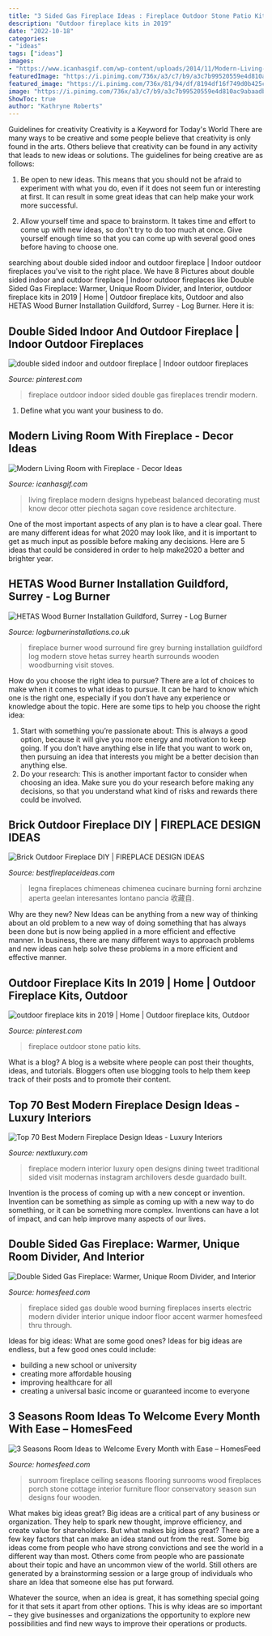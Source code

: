 ```yaml
---
title: "3 Sided Gas Fireplace Ideas : Fireplace Outdoor Stone Patio Kits"
description: "Outdoor fireplace kits in 2019"
date: "2022-10-18"
categories:
- "ideas"
tags: ["ideas"]
images:
- "https://www.icanhasgif.com/wp-content/uploads/2014/11/Modern-Living-Room-with-Fireplace.jpg"
featuredImage: "https://i.pinimg.com/736x/a3/c7/b9/a3c7b99520559e4d810ac9abaadb0a61--outdoor-fireplace-patio-stacked-stone-outdoor-fireplace.jpg?b=t"
featured_image: "https://i.pinimg.com/736x/81/94/df/8194df16f749d0b425c24391159f7013.jpg"
image: "https://i.pinimg.com/736x/a3/c7/b9/a3c7b99520559e4d810ac9abaadb0a61--outdoor-fireplace-patio-stacked-stone-outdoor-fireplace.jpg?b=t"
ShowToc: true
author: "Kathryne Roberts"
---
```



Guidelines for creativity
Creativity is a Keyword for Today's World
There are many ways to be creative and some people believe that creativity is only found in the arts. Others believe that creativity can be found in any activity that leads to new ideas or solutions. The guidelines for being creative are as follows:

1. Be open to new ideas. This means that you should not be afraid to experiment with what you do, even if it does not seem fun or interesting at first. It can result in some great ideas that can help make your work more successful.

2. Allow yourself time and space to brainstorm. It takes time and effort to come up with new ideas, so don't try to do too much at once. Give yourself enough time so that you can come up with several good ones before having to choose one.


	

		
searching about double sided indoor and outdoor fireplace | Indoor outdoor fireplaces you've visit to the right place. We have 8 Pictures about double sided indoor and outdoor fireplace | Indoor outdoor fireplaces like Double Sided Gas Fireplace: Warmer, Unique Room Divider, and Interior, outdoor fireplace kits in 2019 | Home | Outdoor fireplace kits, Outdoor and also HETAS Wood Burner Installation Guildford, Surrey - Log Burner. Here it is:
		
    
## Double Sided Indoor And Outdoor Fireplace | Indoor Outdoor Fireplaces

<img loading=lazy src="https://i.pinimg.com/736x/81/94/df/8194df16f749d0b425c24391159f7013.jpg" onerror="this.onerror=null;this.src='https://tse3.mm.bing.net/th?id=OIP.z8XMgMGA9O3kf4VqlRHMJQHaF7&amp;pid=15.1';" alt="double sided indoor and outdoor fireplace | Indoor outdoor fireplaces">

_Source: pinterest.com_

>fireplace outdoor indoor sided double gas fireplaces trendir modern. 

	

1. Define what you want your business to do.

    
## Modern Living Room With Fireplace - Decor Ideas

<img loading=lazy src="https://www.icanhasgif.com/wp-content/uploads/2014/11/Modern-Living-Room-with-Fireplace.jpg" onerror="this.onerror=null;this.src='https://tse2.mm.bing.net/th?id=OIP.QYtG-_YQeNDVKe2fP1spsgHaEx&amp;pid=15.1';" alt="Modern Living Room with Fireplace - Decor Ideas">

_Source: icanhasgif.com_

>living fireplace modern designs hypebeast balanced decorating must know decor otter piechota sagan cove residence architecture. 

	

One of the most important aspects of any plan is to have a clear goal. There are many different ideas for what 2020 may look like, and it is important to get as much input as possible before making any decisions. Here are 5 ideas that could be considered in order to help make2020 a better and brighter year.

    
## HETAS Wood Burner Installation Guildford, Surrey - Log Burner

<img loading=lazy src="https://logburnerinstallations.co.uk/wp-content/uploads/2018/04/modern-fireplace-surround-0107.jpg" onerror="this.onerror=null;this.src='https://tse1.mm.bing.net/th?id=OIP.oY_5-jGh7rvfdZ3lyNW-3gHaJ4&amp;pid=15.1';" alt="HETAS Wood Burner Installation Guildford, Surrey - Log Burner">

_Source: logburnerinstallations.co.uk_

>fireplace burner wood surround fire grey burning installation guildford log modern stove hetas surrey hearth surrounds wooden woodburning visit stoves. 

	

How do you choose the right idea to pursue?
There are a lot of choices to make when it comes to what ideas to pursue. It can be hard to know which one is the right one, especially if you don’t have any experience or knowledge about the topic. Here are some tips to help you choose the right idea: 
1. Start with something you’re passionate about: This is always a good option, because it will give you more energy and motivation to keep going. If you don’t have anything else in life that you want to work on, then pursuing an idea that interests you might be a better decision than anything else. 
2. Do your research: This is another important factor to consider when choosing an idea. Make sure you do your research before making any decisions, so that you understand what kind of risks and rewards there could be involved. 

    
## Brick Outdoor Fireplace DIY | FIREPLACE DESIGN IDEAS

<img loading=lazy src="https://bestfireplaceideas.com/wp-content/uploads/2015/10/brick-outdoor-fireplace-diy.jpg" onerror="this.onerror=null;this.src='https://tse2.mm.bing.net/th?id=OIP.0nfvrNK3dgj-ZXaYYvmBHwHaFj&amp;pid=15.1';" alt="Brick Outdoor Fireplace DIY | FIREPLACE DESIGN IDEAS">

_Source: bestfireplaceideas.com_

>legna fireplaces chimeneas chimenea cucinare burning forni archzine aperta geelan interesantes lontano pancia 收藏自. 

	

Why are they new?
New Ideas can be anything from a new way of thinking about an old problem to a new way of doing something that has always been done but is now being applied in a more efficient and effective manner. In business, there are many different ways to approach problems and new ideas can help solve these problems in a more efficient and effective manner.

    
## Outdoor Fireplace Kits In 2019 | Home | Outdoor Fireplace Kits, Outdoor

<img loading=lazy src="https://i.pinimg.com/736x/a3/c7/b9/a3c7b99520559e4d810ac9abaadb0a61--outdoor-fireplace-patio-stacked-stone-outdoor-fireplace.jpg?b=t" onerror="this.onerror=null;this.src='https://tse2.mm.bing.net/th?id=OIP.f9MTm88OFbrvUOhWhXJUEgHaHn&amp;pid=15.1';" alt="outdoor fireplace kits in 2019 | Home | Outdoor fireplace kits, Outdoor">

_Source: pinterest.com_

>fireplace outdoor stone patio kits. 

	

What is a blog?
A blog is a website where people can post their thoughts, ideas, and tutorials. Bloggers often use blogging tools to help them keep track of their posts and to promote their content.

    
## Top 70 Best Modern Fireplace Design Ideas - Luxury Interiors

<img loading=lazy src="http://nextluxury.com/wp-content/uploads/open-modern-fireplace-design.jpg" onerror="this.onerror=null;this.src='https://tse4.mm.bing.net/th?id=OIP.fNqbHfU-Edu15_2spFgnlQHaLG&amp;pid=15.1';" alt="Top 70 Best Modern Fireplace Design Ideas - Luxury Interiors">

_Source: nextluxury.com_

>fireplace modern interior luxury open designs dining tweet traditional sided visit modernas instagram archilovers desde guardado built. 

	

Invention is the process of coming up with a new concept or invention. Invention can be something as simple as coming up with a new way to do something, or it can be something more complex. Inventions can have a lot of impact, and can help improve many aspects of our lives.

    
## Double Sided Gas Fireplace: Warmer, Unique Room Divider, And Interior

<img loading=lazy src="https://homesfeed.com/wp-content/uploads/2016/03/black-framed-modern-gas-fireplace-in-double-sided-version-installed-in-rustic-wall-system.jpg" onerror="this.onerror=null;this.src='https://tse3.mm.bing.net/th?id=OIP.vtMxHoPadOts1gGC-WkuFgHaHa&amp;pid=15.1';" alt="Double Sided Gas Fireplace: Warmer, Unique Room Divider, and Interior">

_Source: homesfeed.com_

>fireplace sided gas double wood burning fireplaces inserts electric modern divider interior unique indoor floor accent warmer homesfeed thru through. 

	

Ideas for big ideas: What are some good ones?
Ideas for big ideas are endless, but a few good ones could include: 
- building a new school or university 
- creating more affordable housing 
- improving healthcare for all 
- creating a universal basic income or guaranteed income to everyone

    
## 3 Seasons Room Ideas To Welcome Every Month With Ease – HomesFeed

<img loading=lazy src="https://homesfeed.com/wp-content/uploads/2015/06/traditional-sunroom-design-with-wooden-ceiling-and-white-framed-glass-door-and-window-and-concrete-floor-and-wooden-seating-and-stone-mantel-fireplace.jpg" onerror="this.onerror=null;this.src='https://tse1.mm.bing.net/th?id=OIP.Iljy1UBQ-PbD8KvPzjaXtAHaFt&amp;pid=15.1';" alt="3 Seasons Room Ideas to Welcome Every Month with Ease – HomesFeed">

_Source: homesfeed.com_

>sunroom fireplace ceiling seasons flooring sunrooms wood fireplaces porch stone cottage interior furniture floor conservatory season sun designs four wooden. 

	

What makes big ideas great?
Big ideas are a critical part of any business or organization. They help to spark new thought, improve efficiency, and create value for shareholders. But what makes big ideas great? There are a few key factors that can make an idea stand out from the rest.
Some big ideas come from people who have strong convictions and see the world in a different way than most. Others come from people who are passionate about their topic and have an uncommon view of the world. Still others are generated by a brainstorming session or a large group of individuals who share an Idea that someone else has put forward.

Whatever the source, when an idea is great, it has something special going for it that sets it apart from other options. This is why ideas are so important – they give businesses and organizations the opportunity to explore new possibilities and find new ways to improve their operations or products.

